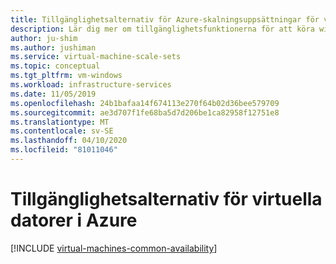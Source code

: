 ```yaml
---
title: Tillgänglighetsalternativ för Azure-skalningsuppsättningar för virtuella datorer
description: Lär dig mer om tillgänglighetsfunktionerna för att köra windows-skalningsuppsättningar för virtuella datorer i Azure
author: ju-shim
ms.author: jushiman
ms.service: virtual-machine-scale-sets
ms.topic: conceptual
ms.tgt_pltfrm: vm-windows
ms.workload: infrastructure-services
ms.date: 11/05/2019
ms.openlocfilehash: 24b1bafaa14f674113e270f64b02d36bee579709
ms.sourcegitcommit: ae3d707f1fe68ba5d7d206be1ca82958f12751e8
ms.translationtype: MT
ms.contentlocale: sv-SE
ms.lasthandoff: 04/10/2020
ms.locfileid: "81011046"
---
```

# <a name="availability-options-for-virtual-machines-in-azure"></a>Tillgänglighetsalternativ för virtuella datorer i Azure

[!INCLUDE [virtual-machines-common-availability](../../includes/virtual-machines-common-availability.md)]

